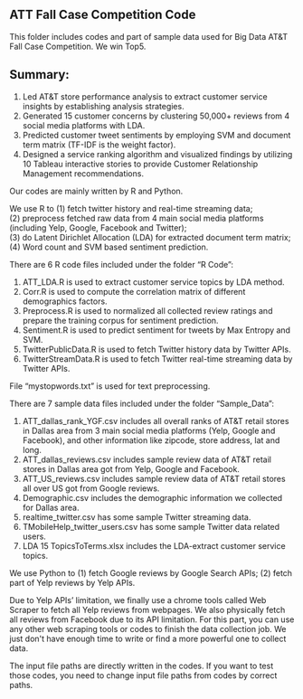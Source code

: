 ## ATT Fall Case Competition Code
This folder includes codes and part of sample data used for Big Data AT&T Fall Case Competition.
We win Top5.
## Summary:
1. Led AT&T store performance analysis to extract customer service insights by establishing analysis strategies.  
2. Generated 15 customer concerns by clustering 50,000+ reviews from 4 social media platforms with LDA.  
3. Predicted customer tweet sentiments by employing SVM and document term matrix (TF-IDF is the weight factor).  
4. Designed a service ranking algorithm and visualized findings by utilizing 10 Tableau interactive stories to provide Customer Relationship Management recommendations.  

Our codes are mainly written by R and Python.

We use R to (1) fetch twitter history and real-time streaming data;  
(2) preprocess fetched raw data from 4 main social media platforms (including Yelp, Google, Facebook and Twitter);   
(3) do Latent Dirichlet Allocation (LDA) for extracted document term matrix;   
(4) Word count and SVM based sentiment prediction.  

There are 6 R code files included under the folder “R Code”:  
1)	ATT_LDA.R is used to extract customer service topics by LDA method.  
2)	Corr.R is used to compute the correlation matrix of different demographics factors.  
3)	Preprocess.R is used to normalized all collected review ratings and prepare the training corpus for sentiment prediction.  
4)	Sentiment.R is used to predict sentiment for tweets by Max Entropy and SVM.  
5)	TwitterPublicData.R is used to fetch Twitter history data by Twitter APIs.  
6)	TwitterStreamData.R is used to fetch Twitter real-time streaming data by Twitter APIs.  

File “mystopwords.txt” is used for text preprocessing.

There are 7 sample data files included under the folder “Sample_Data”:  
1)	ATT_dallas_rank_YGF.csv includes all overall ranks of AT&T retail stores in Dallas area from 3 main social media platforms (Yelp, Google and Facebook), and other information like zipcode, store address, lat and long.    
2)	ATT_dallas_reviews.csv includes sample review data of AT&T retail stores in Dallas area got from Yelp, Google and Facebook.  
3)	ATT_US_reviews.csv includes sample review data of AT&T retail stores all over US got from Google reviews.  
4)	Demographic.csv includes the demographic information we collected for Dallas area.  
5)	realtime_twitter.csv has some sample Twitter streaming data.  
6)	TMobileHelp_twitter_users.csv has some sample Twitter data related users.  
7)	LDA 15 TopicsToTerms.xlsx includes the LDA-extract customer service topics.  

We use Python to (1) fetch Google reviews by Google Search APIs; (2) fetch part of Yelp reviews by Yelp APIs.  

Due to Yelp APIs’ limitation, we finally use a chrome tools called Web Scraper to fetch all Yelp reviews from webpages. We also physically fetch all reviews from Facebook due to its API limitation. For this part, you can use any other web scraping tools or codes to finish the data collection job. We just don't have enough time to write or find a more powerful one to collect data.

The input file paths are directly written in the codes. If you want to test those codes, you need to change input file paths from codes by correct paths.


